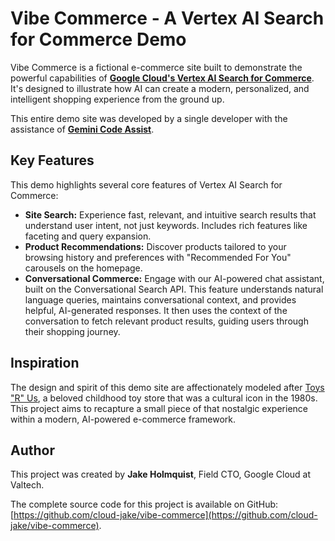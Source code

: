 # Vibe Commerce - A Vertex AI Search for Commerce Demo

Vibe Commerce is a fictional e-commerce site built to demonstrate the powerful capabilities of **[Google Cloud's Vertex AI Search for Commerce](https://cloud.google.com/solutions/vertex-ai-search-commerce)**. It's designed to illustrate how AI can create a modern, personalized, and intelligent shopping experience from the ground up.

This entire demo site was developed by a single developer with the assistance of **[Gemini Code Assist](https://codeassist.google/)**.

## Key Features

This demo highlights several core features of Vertex AI Search for Commerce:

*   **Site Search:** Experience fast, relevant, and intuitive search results that understand user intent, not just keywords. Includes rich features like faceting and query expansion.
*   **Product Recommendations:** Discover products tailored to your browsing history and preferences with "Recommended For You" carousels on the homepage.
*   **Conversational Commerce:** Engage with our AI-powered chat assistant, built on the Conversational Search API. This feature understands natural language queries, maintains conversational context, and provides helpful, AI-generated responses. It then uses the context of the conversation to fetch relevant product results, guiding users through their shopping journey.

## Inspiration

The design and spirit of this demo site are affectionately modeled after [Toys "R" Us](https://en.wikipedia.org/wiki/Toys_%22R%22_Us), a beloved childhood toy store that was a cultural icon in the 1980s. This project aims to recapture a small piece of that nostalgic experience within a modern, AI-powered e-commerce framework.

## Author

This project was created by **Jake Holmquist**, Field CTO, Google Cloud at Valtech.

The complete source code for this project is available on GitHub: [https://github.com/cloud-jake/vibe-commerce](https://github.com/cloud-jake/vibe-commerce).
